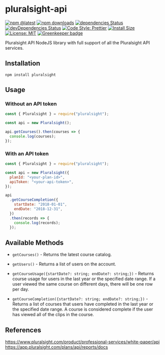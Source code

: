 # pluralsight-api

[![npm @latest](https://img.shields.io/npm/v/pluralsight.svg)](https://www.npmjs.com/package/pluralsight)
[![npm downloads](https://img.shields.io/npm/dt/pluralsight.svg)](https://www.npmjs.com/package/pluralsight)
[![dependencies Status](https://david-dm.org/StevenGodin/pluralsight-api/status.svg)](https://david-dm.org/StevenGodin/pluralsight-api)
[![devDependencies Status](https://david-dm.org/StevenGodin/pluralsight-api/dev-status.svg)](https://david-dm.org/StevenGodin/pluralsight-api?type=dev)
[![Code Style: Prettier](https://img.shields.io/badge/code%20style-prettier-ff69b4.svg)](https://img.shields.io/badge/code%20style-prettier-ff69b4.svg)
[![Install Size](https://packagephobia.now.sh/badge?p=pluralsight)](https://packagephobia.now.sh/result?p=pluralsight)
[![License: MIT](https://img.shields.io/badge/License-MIT-yellow.svg)](https://github.com/StevenGodin/pluralsight-api/blob/master/LICENSE) [![Greenkeeper badge](https://badges.greenkeeper.io/StevenGodin/pluralsight-api.svg)](https://greenkeeper.io/)

Pluralsight API NodeJS library with full support of all the Pluralsight API services.

## Installation

```
npm install pluralsight
```

## Usage

### Without an API token

```js
const { Pluralsight } = require("pluralsight");

const api = new Pluralsight();

api.getCourses().then(courses => {
  console.log(courses);
});
```

### With an API token

```js
const { Pluralsight } = require("pluralsight");

const api = new Pluralsight({
  planId: "<your-plan-id>",
  apiToken: "<your-api-token>",
});

api
  .getCourseCompletion({
    startDate: "2018-01-01",
    endDate: "2018-12-31",
  })
  .then(records => {
    console.log(records);
  });
```

## Available Methods

- `getCourses()` - Returns the latest course catalog.

- `getUsers()` - Returns a list of users on the account.

- `getCourseUsage({startDate?: string; endDate?: string;})` - Returns course usage for users in the last year or the specified date range. If a user viewed the same course on different days, there will be one row per day.

- `getCourseCompletion({startDate?: string; endDate?: string;})` - Returns a list of courses that users have completed in the last year or the specified date range. A course is considered complete if the user has viewed all of the clips in the course.

## References

https://www.pluralsight.com/product/professional-services/white-paper/api
https://app.pluralsight.com/plans/api/reports/docs
